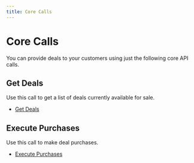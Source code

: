 ```yaml
---
title: Core Calls
---
```


# Core Calls

You can provide deals to your customers using just the following core API calls.

## Get Deals

Use this call to get a list of deals currently available for sale.

* [Get Deals](/v1/get_deals/)

## Execute Purchases

Use this call to make deal purchases. 

* [Execute Purchases](/v1/full_purchase/)